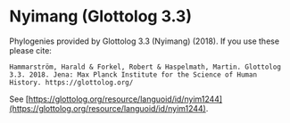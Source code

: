 # Nyimang (Glottolog 3.3)

Phylogenies provided by Glottolog 3.3 (Nyimang) (2018). If you use these please cite:

```
Hammarström, Harald & Forkel, Robert & Haspelmath, Martin. Glottolog 3.3. 2018. Jena: Max Planck Institute for the Science of Human History. https://glottolog.org/
```

See  [https://glottolog.org/resource/languoid/id/nyim1244](https://glottolog.org/resource/languoid/id/nyim1244).

